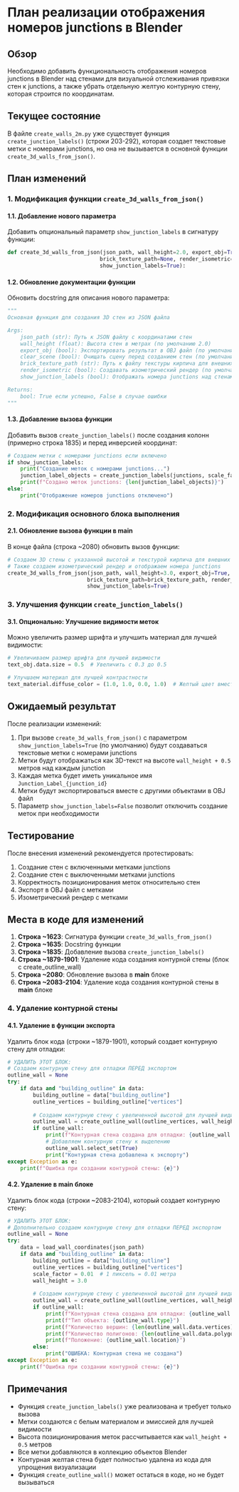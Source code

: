 # План реализации отображения номеров junctions в Blender

## Обзор
Необходимо добавить функциональность отображения номеров junctions в Blender над стенами для визуальной отслеживания привязки стен к junctions, а также убрать отдельную желтую контурную стену, которая строится по координатам.

## Текущее состояние
В файле `create_walls_2m.py` уже существует функция `create_junction_labels()` (строки 203-292), которая создает текстовые метки с номерами junctions, но она не вызывается в основной функции `create_3d_walls_from_json()`.

## План изменений

### 1. Модификация функции `create_3d_walls_from_json()`

#### 1.1. Добавление нового параметра
Добавить опциональный параметр `show_junction_labels` в сигнатуру функции:

```python
def create_3d_walls_from_json(json_path, wall_height=2.0, export_obj=True, clear_scene=True, 
                             brick_texture_path=None, render_isometric=False, 
                             show_junction_labels=True):
```

#### 1.2. Обновление документации функции
Обновить docstring для описания нового параметра:

```python
"""
Основная функция для создания 3D стен из JSON файла

Args:
    json_path (str): Путь к JSON файлу с координатами стен
    wall_height (float): Высота стен в метрах (по умолчанию 2.0)
    export_obj (bool): Экспортировать результат в OBJ файл (по умолчанию True)
    clear_scene (bool): Очищать сцену перед созданием стен (по умолчанию True)
    brick_texture_path (str): Путь к файлу текстуры кирпича для внешних стен
    render_isometric (bool): Создавать изометрический рендер (по умолчанию False)
    show_junction_labels (bool): Отображать номера junctions над стенами (по умолчанию True)

Returns:
    bool: True если успешно, False в случае ошибки
"""
```

#### 1.3. Добавление вызова функции
Добавить вызов `create_junction_labels()` после создания колонн (примерно строка 1835) и перед инверсией координат:

```python
# Создаем метки с номерами junctions если включено
if show_junction_labels:
    print("Создание меток с номерами junctions...")
    junction_label_objects = create_junction_labels(junctions, scale_factor, wall_height_meters)
    print(f"Создано меток junctions: {len(junction_label_objects)}")
else:
    print("Отображение номеров junctions отключено")
```

### 2. Модификация основного блока выполнения

#### 2.1. Обновление вызова функции в __main__
В конце файла (строка ~2080) обновить вызов функции:

```python
# Создаем 3D стены с указанной высотой и текстурой кирпича для внешних стен
# Также создаем изометрический рендер и отображаем номера junctions
create_3d_walls_from_json(json_path, wall_height=3.0, export_obj=True,
                         brick_texture_path=brick_texture_path, render_isometric=True,
                         show_junction_labels=True)
```

### 3. Улучшения функции `create_junction_labels()`

#### 3.1. Опционально: Улучшение видимости меток
Можно увеличить размер шрифта и улучшить материал для лучшей видимости:

```python
# Увеличиваем размер шрифта для лучшей видимости
text_obj.data.size = 0.5  # Увеличить с 0.3 до 0.5

# Улучшаем материал для лучшей контрастности
text_material.diffuse_color = (1.0, 1.0, 0.0, 1.0)  # Желтый цвет вместо белого
```

## Ожидаемый результат

После реализации изменений:
1. При вызове `create_3d_walls_from_json()` с параметром `show_junction_labels=True` (по умолчанию) будут создаваться текстовые метки с номерами junctions
2. Метки будут отображаться как 3D-текст на высоте `wall_height + 0.5` метров над каждым junction
3. Каждая метка будет иметь уникальное имя `Junction_Label_{junction_id}`
4. Метки будут экспортироваться вместе с другими объектами в OBJ файл
5. Параметр `show_junction_labels=False` позволит отключить создание меток при необходимости

## Тестирование

После внесения изменений рекомендуется протестировать:
1. Создание стен с включенными метками junctions
2. Создание стен с выключенными метками junctions
3. Корректность позиционирования меток относительно стен
4. Экспорт в OBJ файл с метками
5. Изометрический рендер с метками

## Места в коде для изменений

1. **Строка ~1623**: Сигнатура функции `create_3d_walls_from_json()`
2. **Строка ~1635**: Docstring функции
3. **Строка ~1835**: Добавление вызова `create_junction_labels()`
4. **Строка ~1879-1901**: Удаление кода создания контурной стены (блок с create_outline_wall)
5. **Строка ~2080**: Обновление вызова в __main__ блоке
6. **Строка ~2083-2104**: Удаление кода создания контурной стены в __main__ блоке

### 4. Удаление контурной стены

#### 4.1. Удаление в функции экспорта
Удалить блок кода (строки ~1879-1901), который создает контурную стену для отладки:

```python
# УДАЛИТЬ ЭТОТ БЛОК:
# Создаем контурную стену для отладки ПЕРЕД экспортом
outline_wall = None
try:
    if data and "building_outline" in data:
        building_outline = data["building_outline"]
        outline_vertices = building_outline["vertices"]
        
        # Создаем контурную стену с увеличенной высотой для лучшей видимости
        outline_wall = create_outline_wall(outline_vertices, wall_height_meters + 1.0, scale_factor)
        if outline_wall:
            print(f"Контурная стена создана для отладки: {outline_wall.name}")
            # Добавляем контурную стену к выделению
            outline_wall.select_set(True)
            print("Контурная стена добавлена к экспорту")
except Exception as e:
    print(f"Ошибка при создании контурной стены: {e}")
```

#### 4.2. Удаление в __main__ блоке
Удалить блок кода (строки ~2083-2104), который создает контурную стену:

```python
# УДАЛИТЬ ЭТОТ БЛОК:
# Дополнительно создаем контурную стену для отладки ПЕРЕД экспортом
outline_wall = None
try:
    data = load_wall_coordinates(json_path)
    if data and "building_outline" in data:
        building_outline = data["building_outline"]
        outline_vertices = building_outline["vertices"]
        scale_factor = 0.01  # 1 пиксель = 0.01 метра
        wall_height = 3.0
        
        # Создаем контурную стену с увеличенной высотой для лучшей видимости
        outline_wall = create_outline_wall(outline_vertices, wall_height + 1.0, scale_factor)
        if outline_wall:
            print(f"Контурная стена создана для отладки: {outline_wall.name}")
            print(f"Тип объекта: {outline_wall.type}")
            print(f"Количество вершин: {len(outline_wall.data.vertices)}")
            print(f"Количество полигонов: {len(outline_wall.data.polygons)}")
            print(f"Положение: {outline_wall.location}")
        else:
            print("ОШИБКА: Контурная стена не создана")
except Exception as e:
    print(f"Ошибка при создании контурной стены: {e}")
```

## Примечания

- Функция `create_junction_labels()` уже реализована и требует только вызова
- Метки создаются с белым материалом и эмиссией для лучшей видимости
- Высота позиционирования меток рассчитывается как `wall_height + 0.5` метров
- Все метки добавляются в коллекцию объектов Blender
- Контурная желтая стена будет полностью удалена из кода для упрощения визуализации
- Функция `create_outline_wall()` может остаться в коде, но не будет вызываться